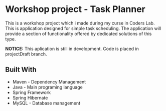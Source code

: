 # Workshop project - Task Planner
This is a workshop project which i made during my curse in Coders Lab. 
This is application designed for simple task scheduling.
The application will provide a section of functionality offered by dedicated solutions of this type.

**NOTICE:** This aplication is still in development. Code is placed in projectDraft branch.

## Built With

* Maven - Dependency Management
* Java - Main programing language
* Spring Framework
* Spring Hibernate
* MySQL - Database management
